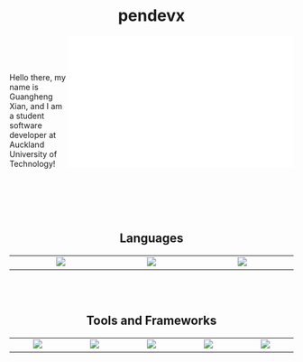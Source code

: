<h1 align="center"><a href="#">&#x200B;</a>pendevx</h1>

<img align="right" src="https://raw.githubusercontent.com/pendevx/github-stats-transparent/output/generated/overview.svg" width="400">


<br><br><br>
<p>
Hello there, my name is Guangheng Xian, and I am a student software developer at Auckland University of Technology!
</p>

<br><br><br><br>

<h2 align="center"><a href="#">&#x200B;</a>Languages</h2>
<table align="center">
<tr>
    <td align="center" width="260">
        <a>
            <img src="https://user-images.githubusercontent.com/29004603/75462714-9dd79b80-59bf-11ea-8e6b-575765733340.png">
        </a>
    </td>
    <td align="center" width="195">
        <a>
            <img src="https://upload.wikimedia.org/wikipedia/commons/thumb/6/6a/JavaScript-logo.png/768px-JavaScript-logo.png">
        </a>
    </td>
    <td align="center" width="260">
        <a>
            <img src="https://1000logos.net/wp-content/uploads/2020/09/Java-Logo.png">
        </a>
    </td>
</tr>
</table>

<br><br>

<h2 align="center"><a href="#">&#x200B;</a>Tools and Frameworks</h2>
<table align="center">
<tr>
    <td align="center" width="260">
        <a>
            <img src="https://upload.wikimedia.org/wikipedia/commons/thumb/a/a7/React-icon.svg/1150px-React-icon.svg.png">
        </a>
    </td>
    <td align="center" width="260">
        <a>
            <img src="https://upload.wikimedia.org/wikipedia/commons/thumb/8/8e/Nextjs-logo.svg/2560px-Nextjs-logo.svg.png">
        </a>
    </td>
    <td align="center" width="260">
        <a>
            <img src="https://upload.wikimedia.org/wikipedia/commons/thumb/9/93/Amazon_Web_Services_Logo.svg/2560px-Amazon_Web_Services_Logo.svg.png">
        </a>
    </td>
    <td align="center" width="260">
        <a>
            <img src="https://upload.wikimedia.org/wikipedia/commons/thumb/e/e0/Git-logo.svg/512px-Git-logo.svg.png?20160811101906">
        </a>
    </td>
    <td align="center" width="260">
        <a>
            <img src="https://upload.wikimedia.org/wikipedia/commons/thumb/7/7d/Microsoft_.NET_logo.svg/2048px-Microsoft_.NET_logo.svg.png">
        </a>
    </td>
</tr>
</table>
